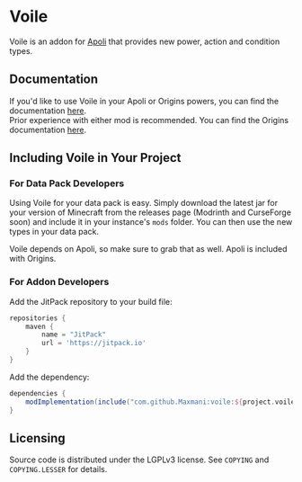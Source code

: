 # Voile

Voile is an addon for [Apoli](https://github.com/apace100/apoli) that provides new power, action and condition types.

## Documentation

If you'd like to use Voile in your Apoli or Origins powers, you can find the documentation [here](https://docs.reimaden.net/voile/introduction/).  
Prior experience with either mod is recommended. You can find the Origins documentation [here](https://origins.readthedocs.io/en/latest/).

## Including Voile in Your Project

### For Data Pack Developers

Using Voile for your data pack is easy. Simply download the latest jar for your version of Minecraft from the releases page (Modrinth and CurseForge soon)
and include it in your instance's `mods` folder. You can then use the new types in your data pack.

Voile depends on Apoli, so make sure to grab that as well. Apoli is included with Origins.

### For Addon Developers

Add the JitPack repository to your build file:

```groovy
repositories {
    maven {
        name = "JitPack"
        url = 'https://jitpack.io'
    }
}
```

Add the dependency:

```groovy
dependencies {
    modImplementation(include("com.github.Maxmani:voile:${project.voile_version}"))
}
```

## Licensing

Source code is distributed under the LGPLv3 license. See `COPYING` and `COPYING.LESSER` for details.